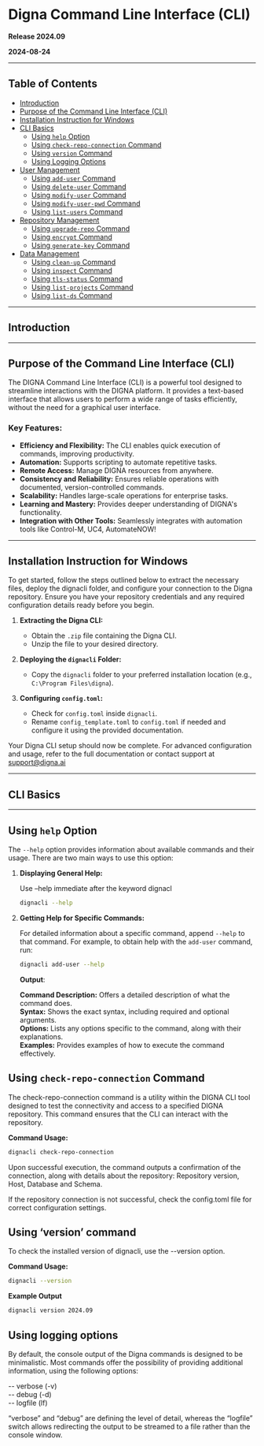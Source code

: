 # Digna Command Line Interface (CLI)

**Release 2024.09**

**2024-08-24**

---

## Table of Contents

- [Introduction](#introduction)
- [Purpose of the Command Line Interface (CLI)](#purpose-of-the-command-line-interface-cli)
- [Installation Instruction for Windows](#installation-instruction-for-windows)
- [CLI Basics](#cli-basics)
  - [Using `help` Option](#using-help-option)
  - [Using `check-repo-connection` Command](#using-check-repo-connection-command)
  - [Using `version` Command](#using-version-command)
  - [Using Logging Options](#using-logging-options)
- [User Management](#user-management)
  - [Using `add-user` Command](#using-add-user-command)
  - [Using `delete-user` Command](#using-delete-user-command)
  - [Using `modify-user` Command](#using-modify-user-command)
  - [Using `modify-user-pwd` Command](#using-modify-user-pwd-command)
  - [Using `list-users` Command](#using-list-users-command)
- [Repository Management](#repository-management)
  - [Using `upgrade-repo` Command](#using-upgrade-repo-command)
  - [Using `encrypt` Command](#using-encrypt-command)
  - [Using `generate-key` Command](#using-generate-key-command)
- [Data Management](#data-management)
  - [Using `clean-up` Command](#using-clean-up-command)
  - [Using `inspect` Command](#using-inspect-command)
  - [Using `tls-status` Command](#using-tls-status-command)
  - [Using `list-projects` Command](#using-list-projects-command)
  - [Using `list-ds` Command](#using-list-ds-command)

---

## Introduction

---

## Purpose of the Command Line Interface (CLI)

The DIGNA Command Line Interface (CLI) is a powerful tool designed to streamline interactions with the DIGNA platform. It provides a text-based interface that allows users to perform a wide range of tasks efficiently, without the need for a graphical user interface.

### Key Features:

- **Efficiency and Flexibility:** The CLI enables quick execution of commands, improving productivity.
- **Automation:** Supports scripting to automate repetitive tasks.
- **Remote Access:** Manage DIGNA resources from anywhere.
- **Consistency and Reliability:** Ensures reliable operations with documented, version-controlled commands.
- **Scalability:** Handles large-scale operations for enterprise tasks.
- **Learning and Mastery:** Provides deeper understanding of DIGNA's functionality.
- **Integration with Other Tools:** Seamlessly integrates with automation tools like Control-M, UC4, AutomateNOW!

---

## Installation Instruction for Windows

To get started, follow the steps outlined below to extract the necessary files, deploy the 
dignacli folder, and configure your connection to the Digna repository. Ensure you have 
your repository credentials and any required configuration details ready before you begin.

1. **Extracting the Digna CLI:**
   - Obtain the `.zip` file containing the Digna CLI.
   - Unzip the file to your desired directory.

2. **Deploying the `dignacli` Folder:**
   - Copy the `dignacli` folder to your preferred installation location (e.g., `C:\Program Files\digna`).

3. **Configuring `config.toml`:**
   - Check for `config.toml` inside `dignacli`.
   - Rename `config_template.toml` to `config.toml` if needed and configure it using the provided documentation.

Your Digna CLI setup should now be complete. For advanced configuration and usage, refer 
to the full documentation or contact support at support@digna.ai


---

## CLI Basics

---

## Using `help` Option

The `--help` option provides information about available commands and their usage. There are two main ways to use this option:

1. **Displaying General Help:**
   
    Use –help immediate after the keyword dignacl  
   ```bash
   dignacli --help

3.  **Getting Help for Specific Commands:**  
  
    For detailed information about a specific command, append `--help` to that command.
    For example, to obtain help with the `add-user` command, run:
     ```bash
     dignacli add-user --help
     ```

     **Output**:
      
     **Command Description:** Offers a detailed description of what the command does.  
     **Syntax:** Shows the exact syntax, including required and optional arguments.  
     **Options:** Lists any options specific to the command, along with their explanations.  
     **Examples:** Provides examples of how to execute the command effectively.

  
## Using `check-repo-connection` Command

The check-repo-connection command is a utility within the DIGNA CLI tool designed to test the connectivity and access to a specified DIGNA repository. This command ensures that the CLI can interact with the repository.
      
**Command Usage:**
```bash
dignacli check-repo-connection
```

Upon successful execution, the command outputs a confirmation of the connection, along with details about the repository: Repository version, Host, Database and Schema.  
  
If the repository connection is not successful, check the config.toml file for correct configuration settings.

## Using ‘version’ command

To check the installed version of dignacli, use the --version option.  
  
**Command Usage:**
```bash
dignacli --version
```
  
**Example Output**
```bash
dignacli version 2024.09
```

## Using logging options
  
By default, the console output of the Digna commands is designed to be minimalistic. Most commands offer the possibility of providing additional information, using the following options:  
  
-- verbose (-v)  
-- debug (-d)  
-- logfile (lf)  
  
“verbose” and “debug” are defining the level of detail, whereas the “logfile” switch allows redirecting the output to be streamed to a file rather than the console window.

  
  
